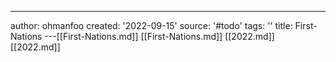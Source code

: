 ---
author: ohmanfoo
created: '2022-09-15'
source: '#todo'
tags: ''
title: First-Nations
---[[First-Nations.md]]
[[First-Nations.md]]
[[2022.md]]
[[2022.md]]
